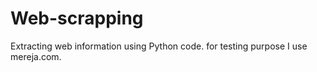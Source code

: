 # Web-scrapping
Extracting web information using Python code. for testing purpose I use mereja.com.

